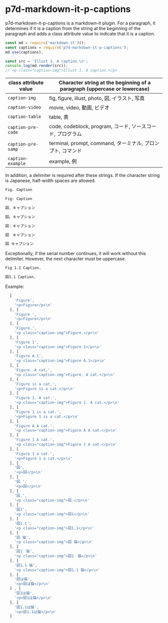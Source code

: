 # p7d-markdown-it-p-captions

p7d-markdown-it-p-captions is a markdown-it plugin. For a paragraph, it determines if it is a caption from the string at the beginning of the paragraph and adds a class attribute value to indicate that it is a caption.

```js
const md = require('markdown-it')();
const captions = require('p7d-markdown-it-p-captions');
md.use(captions);

const src = 'Illust 1. A caption.\n';
console.log(md.render(src));
// <p class="caption-img">Illust 1. A caption.</p>
```

| class attribute value | Character string at the beginning of a paragraph (uppercase or lowercase) |
| ---- | ---- |
| `caption-img` | fig, figure, illust, photo, 図, イラスト, 写真 |
| `caption-video` | movie, video, 動画, ビデオ |
| `caption-table` | table, 表 |
| `caption-pre-code` | code, codeblock, program, コード, ソースコード, プログラム |
| `caption-pre-samp` | terminal, prompt, command, ターミナル, プロンプト, コマンド |
| `caption-example` | example, 例 |

In addition, a delimiter is required after these strings. If the character string is Japanese, half-width spaces are allowed. 

```md
Fig. Caption

Fig: Caption

図．キャプション

図。キャプション

図：キャプション

図　キャプション

図 キャプション
```

Exceptionally, if the serial number continues, it will work without this delimiter. However, the next character must be uppercase.

```md
Fig 1.1 Caption.

図1.1 Caption.
```

Example: 

```js
  [
    'Figure',
    '<p>Figure</p>\n'
  ], [
    'Figure ',
    '<p>Figure</p>\n'
  ], [
    'Figure.',
    '<p class="caption-img">Figure.</p>\n'
  ], [
    'Figure 1',
    '<p class="caption-img">Figure 1</p>\n'
  ], [
    'Figure A.1',
    '<p class="caption-img">Figure A.1</p>\n'
  ], [
    'Figure. A cat.',
    '<p class="caption-img">Figure. A cat.</p>\n'
  ], [
    'Figure is a cat.',
    '<p>Figure is a cat.</p>\n'
  ], [
    'Figure 1. A cat.',
    '<p class="caption-img">Figure 1. A cat.</p>\n'
  ], [
    'Figure 1 is a cat.',
    '<p>Figure 1 is a cat.</p>\n'
  ], [
    'Figure A A cat.',
    '<p class="caption-img">Figure A A cat.</p>\n'
  ], [
    'Figure 1 A cat.',
    '<p class="caption-img">Figure 1 A cat.</p>\n'
  ], [
    'Figure 1 a cat.',
    '<p>Figure 1 a cat.</p>\n'
  ], [
    '図',
    '<p>図</p>\n'
  ], [
    '図 ',
    '<p>図</p>\n'
  ], [
    '図.',
    '<p class="caption-img">図.</p>\n'
  ], [
    '図1',
    '<p class="caption-img">図1</p>\n'
  ], [
    '図1.1',
    '<p class="caption-img">図1.1</p>\n'
  ], [
    '図 猫',
    '<p class="caption-img">図 猫</p>\n'
  ], [
    '図1　猫',
    '<p class="caption-img">図1　猫</p>\n'
  ], [
    '図1.1 猫',
    '<p class="caption-img">図1.1 猫</p>\n'
  ], [
    '図は猫',
    '<p>図は猫</p>\n'
  ] , [
    '図1は猫',
    '<p>図1は猫</p>\n'
  ], [
    '図1.1は猫',
    '<p>図1.1は猫</p>\n'
  ]
```
